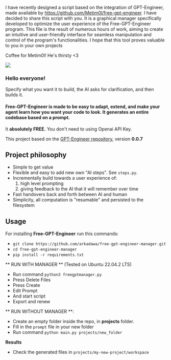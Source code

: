 I have recently designed a script based on the integration of GPT-Engineer, made available by https://github.com/Metim0l/free-gpt-engineer. I have decided to share this script with you. It is a graphical manager specifically developed to optimize the user experience of the Free-GPT-Engineer program. This file is the result of numerous hours of work, aiming to create an intuitive and user-friendly interface for seamless manipulation and control of the program's functionalities. I hope that this tool proves valuable to you in your own projects

Coffee for Metim0l! He's thirsty <3

<a href="https://www.buymeacoffee.com/metimol"><img src="https://img.buymeacoffee.com/button-api/?text=Buy me a coffee :)&emoji=&slug=metimol&button_colour=FFDD00&font_colour=000000&font_family=Lato&outline_colour=000000&coffee_colour=ffffff" /></a>

### Hello everyone!

Specify what you want it to build, the AI asks for clarification, and then builds it.

#### Free-GPT-Engineer is made to be easy to adapt, extend, and make your agent learn how you want your code to look. It generates an entire codebase based on a prompt.
It **absolutely FREE.** You don't need to using Openai API Key.

This project based on the [GPT-Engineer repository](https://github.com/AntonOsika/gpt-engineer), version **0.0.7**

## Project philosophy
- Simple to get value
- Flexible and easy to add new own "AI steps". See `steps.py`.
- Incrementally build towards a user experience of:
  1. high level prompting
  2. giving feedback to the AI that it will remember over time
- Fast handovers back and forth between AI and human
- Simplicity, all computation is "resumable" and persisted to the filesystem

## Usage

For installing **Free-GPT-Engineer** run this commands:
- `git clone https://github.com/arkadawa/free-gpt-engineer-manager.git`
- `cd free-gpt-engineer-manager`
- `pip install -r requirements.txt`


** RUN WITH MANAGER  ** (Tested on Ubuntu 22.04.2 LTS)
- Run command `python3 freegptmanager.py`
- Press Delete Files
- Press Create
- Edit Prompt
- And start script
- Export and renew 


** RUN WITHOUT MANAGER **:
- Create an empty folder inside the repo, in **projects** folder.
- Fill in the `prompt` file in your new folder
- Run command `python main.py projects/new_folder`

**Results**
- Check the generated files in `projects/my-new-project/workspace`

